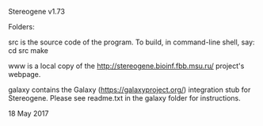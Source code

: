 Stereogene v1.73

Folders:

src is the source code of the program. To build, in command-line shell, say:
cd src
make

www is a local copy of the http://stereogene.bioinf.fbb.msu.ru/ project's webpage.

galaxy contains the Galaxy (https://galaxyproject.org/) integration stub for Stereogene. 
Please see readme.txt in the galaxy folder for instructions.

18 May 2017
